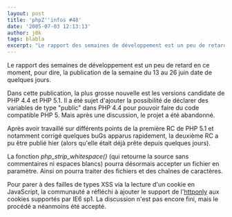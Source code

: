 ```yaml
---
layout: post
title: 'phpZ''infos #48'
date: '2005-07-03 12:13:13'
author: j0k
tags: blabla
excerpt: "Le rapport des semaines de développement est un peu de retard en ce moment, pour dire, la publication de la semaine du 13 au 26 juin date de quelques jours.     \nDans cette publication, la plus grosse nouvelle est les versions candidate de PHP 4.4 et PHP 5.1. Il a été sujet d'ajouter la possibilité de déclarer des variables de type \"public\" dans PHP 4.4 pour      …"
---
```


Le rapport des semaines de développement est un peu de retard en ce moment, pour dire, la publication de la semaine du 13 au 26 juin date de quelques jours.

Dans cette publication, la plus grosse nouvelle est les versions candidate de PHP 4.4 et PHP 5.1. Il a été sujet d'ajouter la possibilité de déclarer des variables de type "public" dans PHP 4.4 pour pouvoir faire du code compatible PHP 5. Mais après une discussion, le projet a été abandonné.

Après avoir travaillé sur différents points de la première RC de PHP 5.1 et notamment corrigé quelques buGs apparus rapidement, la deuxième RC a pu être publié hier (alors qu'elle était déjà prête depuis quelques jours).

La fonction *php_strip_whitespace()* (qui retourne la source sans commentaires ni espaces blancs) pourra désormais accepter un fichier en paramètre. Ainsi on pourra traiter des fichiers et des chaînes de caractères.

Pour parer à des failles de types XSS via la lecture d'un cookie en JavaScript, la communauté a réfléchi à ajouter le support de l'[httponly](http://msdn.microsoft.com/workshop/author/dhtml/httponly_cookies.asp) aux cookies supportés par IE6 sp1. La discussion n'est pas encore fini, mais le procédé a néanmoins été accepté.
